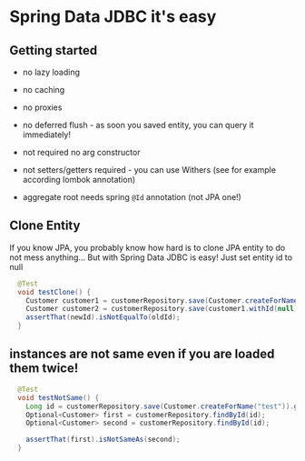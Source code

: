 # Spring Data JDBC it's easy

## Getting started

- no lazy loading
- no caching
- no proxies
- no deferred flush - as soon you saved entity, you can query it immediately!

- not required no arg constructor
- not setters/getters required - you can use Withers (see for example according lombok annotation)

- aggregate root needs spring `@Id` annotation (not JPA one!)

## Clone Entity
 
 If you know JPA, you probably know how hard is to clone JPA entity to do not mess anything...
 But with Spring Data JDBC is easy! Just set entity id to null
 
 ```java
   @Test
   void testClone() {
     Customer customer1 = customerRepository.save(Customer.createForName("ololo trololo"));
     Customer customer2 = customerRepository.save(customer1.withId(null));
     assertThat(newId).isNotEqualTo(oldId);
   }
 ```

## instances are not same even if you are loaded them twice!

```java
  @Test
  void testNotSame() {
    Long id = customerRepository.save(Customer.createForName("test")).getId();
    Optional<Customer> first = customerRepository.findById(id);
    Optional<Customer> second = customerRepository.findById(id);

    assertThat(first).isNotSameAs(second);
  }
```
